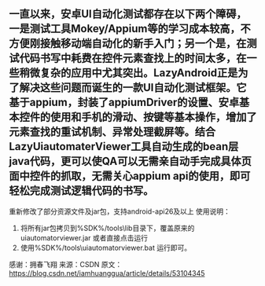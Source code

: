   一直以来，安卓UI自动化测试都存在以下两个障碍，一是测试工具Mokey/Appium等的学习成本较高，不方便刚接触移动端自动化的新手入门；另一个是，在测试代码书写中耗费在控件元素查找上的时间太多，在一些稍微复杂的应用中尤其突出。LazyAndroid正是为了解决这些问题而诞生的一款UI自动化测试框架。它基于appium，封装了appiumDriver的设置、安卓基本控件的使用和手机的滑动、按键等基本操作，增加了元素查找的重试机制、异常处理截屏等。结合LazyUiautomaterViewer工具自动生成的bean层java代码，更可以使QA可以无需亲自动手完成具体页面中控件的抓取，无需关心appium api的使用，即可轻松完成测试逻辑代码的书写。
--------------------- 
重新修改了部分资源文件及jar包，支持android-api26及以上
使用说明：
1. 将所有jar包拷贝到%SDK%/tools\lib目录下，覆盖原来的uiautomatorviewer.jar 或者直接点击运行
2. 使用%SDK%/tools\uiautomatorviewer.bat 运行即可。 

感谢：拥春飞翔 
来源：CSDN 
原文：https://blog.csdn.net/iamhuanggua/article/details/53104345 

